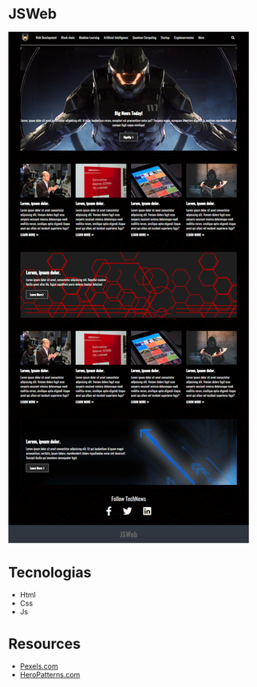 # JSWeb
![](./screenshot.png)

# Tecnologias
* Html
* Css
* Js

# Resources
* [Pexels.com](https://www.pexels.com/)
* [HeroPatterns.com](https://www.heropatterns.com/)